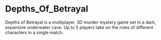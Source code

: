 # Depths_Of_Betrayal
Depths of Betrayal is a multiplayer, 3D murder mystery game set in a dark, expansive underwater cave. Up to 5 players take on the roles of different characters in a single match.
